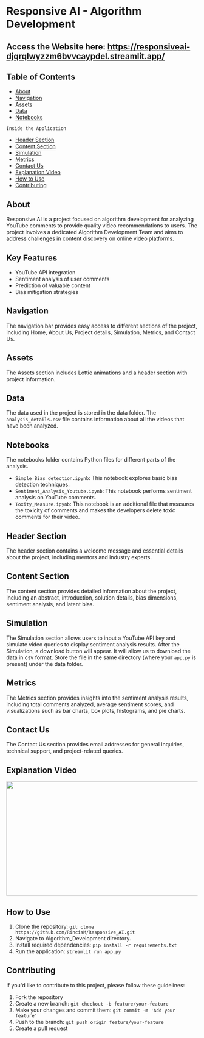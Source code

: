 # Responsive AI - Algorithm Development

## Access the Website here: https://responsiveai-djqrqlwyzzm6bvvcaypdel.streamlit.app/

## Table of Contents
- [About](#about)
- [Navigation](#navigation)
- [Assets](#assets)
- [Data](#data)
- [Notebooks](#notebooks)
  
 `Inside the Application`
- [Header Section](#header-section)
- [Content Section](#content-section)
- [Simulation](#simulation)
- [Metrics](#metrics)
- [Contact Us](#contact-us)
- [Explanation Video](#explanation-video)
- [How to Use](#how-to-use)
- [Contributing](#contributing)

## About
Responsive AI is a project focused on algorithm development for analyzing YouTube comments to provide quality video recommendations to users. The project involves a dedicated Algorithm Development Team and aims to address challenges in content discovery on online video platforms.

## Key Features
- YouTube API integration
- Sentiment analysis of user comments
- Prediction of valuable content
- Bias mitigation strategies

## Navigation
The navigation bar provides easy access to different sections of the project, including Home, About Us, Project details, Simulation, Metrics, and Contact Us.

## Assets
The Assets section includes Lottie animations and a header section with project information.

## Data
The data used in the project is stored in the data folder. The `analysis_details.csv` file contains information about all the videos that have been analyzed.

## Notebooks
The notebooks folder contains Python files for different parts of the analysis.
- `Simple_Bias_detection.ipynb`: This notebook explores basic bias detection techniques.
- `Sentiment_Analysis_Youtube.ipynb`: This notebook performs sentiment analysis on YouTube comments.
- `Toxity_Measure.ipynb`: This notebook is an additional file that measures the toxicity of comments and makes the developers delete toxic comments for their video.

## Header Section
The header section contains a welcome message and essential details about the project, including mentors and industry experts.

## Content Section
The content section provides detailed information about the project, including an abstract, introduction, solution details, bias dimensions, sentiment analysis, and latent bias.

## Simulation
The Simulation section allows users to input a YouTube API key and simulate video queries to display sentiment analysis results. After the Simulation, a download button will appear. It will allow us to download the data in csv format. Store the file in the same directory (where your `app.py` is present) under the data folder.

## Metrics
The Metrics section provides insights into the sentiment analysis results, including total comments analyzed, average sentiment scores, and visualizations such as bar charts, box plots, histograms, and pie charts.

## Contact Us
The Contact Us section provides email addresses for general inquiries, technical support, and project-related queries.

## Explanation Video
[<img src="https://github.com/RincisM/Responsive_AI/blob/main/Algorithm_Development/images/Algorithm_Development_Title_Page.png?raw=true" width="600" height="300"/>](https://www.youtube.com/embed/l8qB0fx2SOc)

## How to Use
1. Clone the repository: `git clone https://github.com/RincisM/Responsive_AI.git`
2. Navigate to Algorithm_Development directory.
3. Install required dependencies: `pip install -r requirements.txt`
4. Run the application: `streamlit run app.py`

## Contributing
If you'd like to contribute to this project, please follow these guidelines:
1. Fork the repository
2. Create a new branch: `git checkout -b feature/your-feature`
3. Make your changes and commit them: `git commit -m 'Add your feature'`
4. Push to the branch: `git push origin feature/your-feature`
5. Create a pull request
